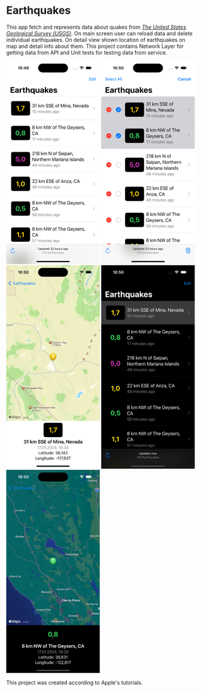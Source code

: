 # Earthquakes

This app fetch and represents data about quakes from [_The United States Geological Survey (USGS)_](https://earthquake.usgs.gov/fdsnws/event/1/). On main screen user can reload data and delete individual earthquakes. On detail view shown location of earthquakes on map and detail info about them.
This project contains Network Layer for getting data from API and Unit tests for testing data from service.

<img src="Images/MainScreenLight.png" alt="MainScreenLight" width="250" /> <img src="Images/MainScreenLightEdit.png" alt="MainScreenLightEdit" width="250" />
<img src="Images/DetailScreenLight.png" alt="DetailScreenLight" width="250" />
<img src="Images//MainScreenDark.png" alt="MainScreenDark" width="250" />
<img src="Images/DetailScreenDark.png" alt="DetailScreenDark" width="250" />

This project was created according to Apple's tutorials.
